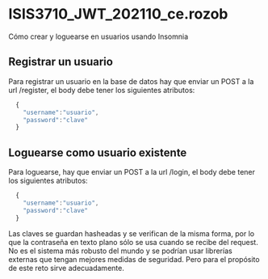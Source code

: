 # ISIS3710_JWT_202110_ce.rozob

Cómo crear y loguearse en usuarios usando Insomnia

## Registrar un usuario

Para registrar un usuario en la base de datos hay que enviar un POST a la url /register, el body debe tener los siguientes atributos: 
```javascript
  {
    "username":"usuario",
    "password":"clave"
  }
```

## Loguearse como usuario existente

Para loguearse, hay que enviar un POST a la url /login, el body debe tener los siguientes atributos:
```javascript
  {
    "username":"usuario",
    "password":"clave"
  }
```

Las claves se guardan hasheadas y se verifican de la misma forma, por lo que la contraseña en texto plano sólo se usa cuando se recibe del request. No es el sistema más robusto del mundo y se podrían usar librerías externas que tengan mejores medidas de seguridad. Pero para el propósito de este reto sirve adecuadamente.
